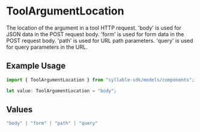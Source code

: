 # ToolArgumentLocation

The location of the argument in a tool HTTP request.
'body' is used for JSON data in the POST request body.
'form' is used for form data in the POST request body.
'path' is used for URL path parameters.
'query' is used for query parameters in the URL.

## Example Usage

```typescript
import { ToolArgumentLocation } from "syllable-sdk/models/components";

let value: ToolArgumentLocation = "body";
```

## Values

```typescript
"body" | "form" | "path" | "query"
```